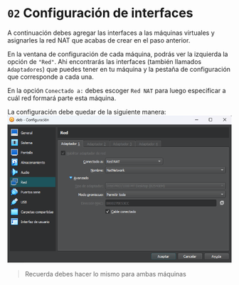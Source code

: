 # `02` Configuración de interfaces 

A continuación debes agregar las interfaces a las máquinas virtuales y asignarles la red NAT que acabas de crear en el paso anterior.

En la ventana de configuración de cada máquina, podrás ver la izquierda la opción de `"Red"`. Ahi encontrarás las interfaces (también llamados `Adaptadores`) que puedes tener en tu máquina y la pestaña de configuración que corresponde a cada una.

En la opción `Conectado a:` debes escoger `Red NAT` para luego especificar a cuál red formará parte esta máquina.

La configuración debe quedar de la siguiente manera:
![Configuración de red NAT](../../.learn/assets/vbox-vm-nat-network.png)

> Recuerda debes hacer lo mismo para ambas máquinas
